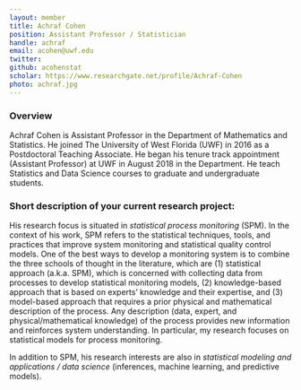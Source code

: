 ```yaml
---
layout: member
title: Achraf Cohen
position: Assistant Professor / Statistician
handle: achraf
email: acohen@uwf.edu 
twitter:
github: acohenstat
scholar: https://www.researchgate.net/profile/Achraf-Cohen
photo: achraf.jpg
---
```


### Overview

Achraf Cohen is Assistant Professor in the Department of Mathematics and Statistics. He joined The University of West Florida (UWF) in 2016 as a Postdoctoral Teaching Associate. He began his tenure track appointment (Assistant Professor) at UWF in August 2018 in the Department.
He teach Statistics and Data Science courses to graduate and undergraduate students.


### Short description of your current research project:


His research focus is situated in *statistical process monitoring* (SPM). In the context of his work, SPM refers to the statistical techniques, tools, and practices that improve system monitoring and statistical quality control models. One of the best ways to develop a monitoring system is to combine the three schools of thought in the literature, which are (1) statistical approach (a.k.a. SPM), which is concerned with collecting data from processes to develop statistical monitoring models, (2) knowledge-based approach that is based on experts’ knowledge and their expertise, and (3) model-based approach that requires a prior physical and mathematical description of the process. Any description (data, expert, and physical/mathematical knowledge) of the process provides new information and reinforces system understanding. In particular, my research focuses on statistical models for process monitoring.

In addition to SPM, his research interests are also in *statistical modeling and applications / data science* (inferences, machine learning, and predictive models).

